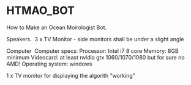 # HTMAO_BOT
How to Make an Ocean Moirologist Bot. 

Speakers. 
3 x TV Monitor - side monitors shall be under a slight angle

Computer  Computer specs:
Processor: Intel i7 8 core
Memory: 8GB minimum
Videocard: at least nvidia gtx 1060/1070/1080 but for sure no AMD!
Operating system: windows

1 x TV monitor for displaying the algorith "working" 
